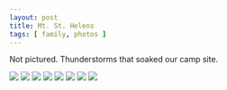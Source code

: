 ```yaml
---
layout: post
title: Mt. St. Helens
tags: [ family, photos ]
---
```


Not pictured. Thunderstorms that soaked our camp site.
<script src="https://ajax.googleapis.com/ajax/libs/jquery/1.11.1/jquery.min.js" ></script>
<link href="https://cdnjs.cloudflare.com/ajax/libs/fotorama/4.6.4/fotorama.min.css" rel="stylesheet">
<script src="https://cdnjs.cloudflare.com/ajax/libs/fotorama/4.6.4/fotorama.min.js" ></script>

<div class="fotorama"  data-allowfullscreen="true" data-width="100%"  data-ratio="800/600">
    <!--https://photos.app.goo.gl/DT7zKLpWcnKQoGX1A-->
    <img src="https://images.northbriton.net/AP1GczMI-iPmUk_5alcHcFoGZc8op6fja5ieayjLHNHqN55wuC4u81qjvvMvUe55YSiBCJXPha0wkEVXav5eKfRPJ3ycyHUWqJpaYC1TscRfDR6AFpj2SE6z">
    <img src="https://images.northbriton.net/AP1GczPwoNGeh3rU_F8wq14RaEk3urSbeEfydd6BTHLruiywhQZfVWJd6BP1QxXRdGqNZ05b3--b-VpvmPlv2pG3eLKrZLEfIbwy39hv4F-5dOCSLq0-bqgN">
    <img src="https://images.northbriton.net/AP1GczNbcCRmh2fdezs0UZ5WSj0W-B7RCw-oRb89avnuFJYsP60dLfWue4Za-vEB4FcXoQfCIkNq5lVtR864P2P_5vKii2nMMmJAO3AE_jo2_Dc0CjFHzIL_">
    <img src="https://images.northbriton.net/AP1GczMBq8fpoqRv9Xt4W2gLws5ix2ebMASY4fSczUm5PiW66CX78Ex2dQFRJC3EFc1L2P3s_O4DJ-FOCjiNDIt3aio2kL3QJ0D9LtoLG4aPanatS6Wom7vt">
    <img src="https://images.northbriton.net/AP1GczNycwqVFa_asLinsyTxkiziDE3I_eLZyIHnkmAGO6cPiMa8bq97-Wj72H3IWF58VVD_9KRRZTqDhFPe6ISm0yLdkoy9Gw7l_WoL3PsCqNJvcpRW3x_8">
    <img src="https://images.northbriton.net/AP1GczOJExGzWAlT-Z7xE6Rqn19nPu1fSAdPY26WrKUQ9qRs85xyWO02WgRJfg3AXBnTGWNq8B9y5w0AU0U6HSuw-Gks0r6fdObtZPgk5_NxcWY_AXGyUWKW">
    <img src="https://images.northbriton.net/AP1GczPbNkNR-vPnxW6a1z2_Tvrkg77yhwx5CHgPnZ_svPwxsNJ-4frQRHJK9QuheZbICu9_17xyjgu3561Q_umpokWwjTyKGmxvdjclGwJcgy-nDLAuHZM6">
    <img src="https://images.northbriton.net/AP1GczOODlRZy5vqnmeeKiCDHqPjXAoU7zvRujObp5kk56UX2lWB6mDAnwi3r-44lW4dwSHXqDiRNW4I_rbCZjmpXEIn_pmgV_lMVIJ5DPKmZ49bmL9vYQj3">
</div>
